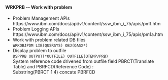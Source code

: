 <h4>WRKPRB -- Work with problem</h4>
<ul>
  <li>Problem Management APIs<br />https://www.ibm.com/docs/api/v1/content/ssw_ibm_i_75/apis/pm1.htm</li>
  <li>Problem Logging APIs<br />https://www.ibm.com/docs/api/v1/content/ssw_ibm_i_75/apis/pm1a.htm</li>
  <li>Work with problem related DB files <br /><code>WRKOBJPDM LIB(QUSRSYS) OBJ(QASX*)</code></li>
  <li>Display problem to outfile<br /><code>DSPPRB OUTPUT(*OUTFILE) OUTFILE(QTEMP/PRB)</code><br />System reference code drivened from outfile field PBRCT(Translate Table) and PBRFCD(Reference Code) :<br />Substring(PBRCT 1 4) concate PBRFCD</li>
</ul>
